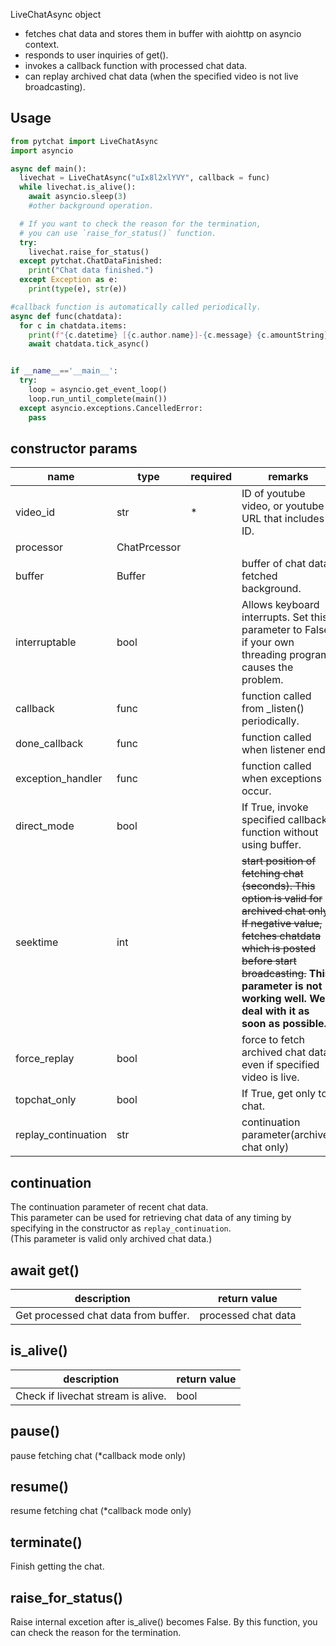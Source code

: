 LiveChatAsync object 
+ fetches chat data and stores them in buffer with aiohttp on asyncio context.
+ responds to user inquiries of get().
+ invokes a callback function with processed chat data.
+ can replay archived chat data (when the specified  video is not live broadcasting).
## Usage
```python
from pytchat import LiveChatAsync
import asyncio

async def main():
  livechat = LiveChatAsync("uIx8l2xlYVY", callback = func)
  while livechat.is_alive():
    await asyncio.sleep(3)
    #other background operation.

  # If you want to check the reason for the termination, 
  # you can use `raise_for_status()` function.
  try:
    livechat.raise_for_status()
  except pytchat.ChatDataFinished:
    print("Chat data finished.")
  except Exception as e:
    print(type(e), str(e))

#callback function is automatically called periodically.
async def func(chatdata):
  for c in chatdata.items:
    print(f"{c.datetime} [{c.author.name}]-{c.message} {c.amountString}")
    await chatdata.tick_async()


if __name__=='__main__':
  try:
    loop = asyncio.get_event_loop()
    loop.run_until_complete(main())
  except asyncio.exceptions.CancelledError:
    pass
```
## constructor params

name|type|required|remarks|default value
---|---|---|---|---
video_id|str|*|ID of youtube video, or youtube URL that includes ID.|-
processor|ChatPrcessor|||DefaultProcessor
buffer|Buffer||buffer of chat data fetched background.|Buffer(maxsize=20)
interruptable|bool||Allows keyboard interrupts. Set this parameter to False if your own threading program causes the problem.|True
callback|func||function called from _listen()  periodically.|None
done_callback|func||function called when listener ends.|None
exception_handler|func||function called when exceptions occur.|None
direct_mode|bool| |If True, invoke specified callback function without using buffer.|False
seektime|int| |~~start position of fetching chat (seconds). This option is valid for archived chat only. If negative value, fetches chatdata which is posted before start broadcasting.~~ **This parameter is not working well. We'll deal with it as soon as possible.** |0
force_replay|bool| |force to fetch archived chat data, even if specified video is live.|False
topchat_only|bool| |If True, get only top chat.|False
replay_continuation|str| |continuation parameter(archived chat only)|None

## continuation
The continuation parameter of recent chat data.<br>
This parameter can be used for retrieving chat data of any timing by specifying in the constructor as `replay_continuation`.<br>
(This parameter is valid only archived chat data.)


## await get()
description|return value
---|---
Get processed chat data from buffer.|processed chat data

## is_alive()
description|return value
---|---
Check if livechat stream is alive.|bool

## pause()
pause fetching chat (*callback mode only)


## resume()
resume fetching chat (*callback mode only)


## terminate()
Finish getting the chat.


## raise_for_status()
Raise internal excetion after is_alive()  becomes False.
By this function, you can check the reason for the termination.

